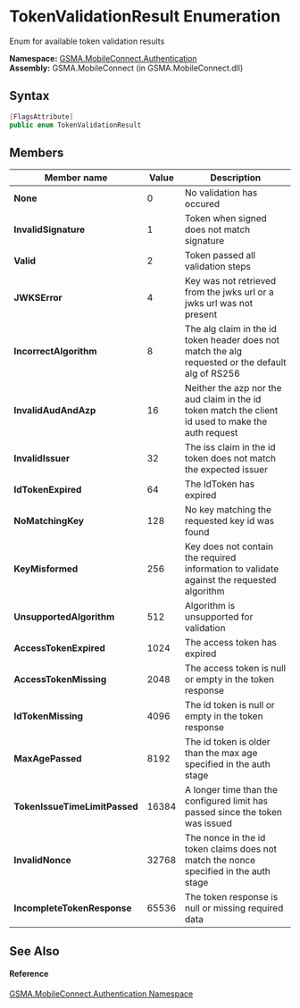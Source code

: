 TokenValidationResult Enumeration
=================================
Enum for available token validation results

**Namespace:** [GSMA.MobileConnect.Authentication][1]  
**Assembly:** GSMA.MobileConnect (in GSMA.MobileConnect.dll)

Syntax
------

```csharp
[FlagsAttribute]
public enum TokenValidationResult
```


Members
-------

Member name                   | Value | Description                                                                                         
----------------------------- | ----- | --------------------------------------------------------------------------------------------------- 
**None**                      | 0     | No validation has occured                                                                           
**InvalidSignature**          | 1     | Token when signed does not match signature                                                          
**Valid**                     | 2     | Token passed all validation steps                                                                   
**JWKSError**                 | 4     | Key was not retrieved from the jwks url or a jwks url was not present                               
**IncorrectAlgorithm**        | 8     | The alg claim in the id token header does not match the alg requested or the default alg of RS256   
**InvalidAudAndAzp**          | 16    | Neither the azp nor the aud claim in the id token match the client id used to make the auth request 
**InvalidIssuer**             | 32    | The iss claim in the id token does not match the expected issuer                                    
**IdTokenExpired**            | 64    | The IdToken has expired                                                                             
**NoMatchingKey**             | 128   | No key matching the requested key id was found                                                      
**KeyMisformed**              | 256   | Key does not contain the required information to validate against the requested algorithm           
**UnsupportedAlgorithm**      | 512   | Algorithm is unsupported for validation                                                             
**AccessTokenExpired**        | 1024  | The access token has expired                                                                        
**AccessTokenMissing**        | 2048  | The access token is null or empty in the token response                                             
**IdTokenMissing**            | 4096  | The id token is null or empty in the token response                                                 
**MaxAgePassed**              | 8192  | The id token is older than the max age specified in the auth stage                                  
**TokenIssueTimeLimitPassed** | 16384 | A longer time than the configured limit has passed since the token was issued                       
**InvalidNonce**              | 32768 | The nonce in the id token claims does not match the nonce specified in the auth stage               
**IncompleteTokenResponse**   | 65536 | The token response is null or missing required data                                                 


See Also
--------

#### Reference
[GSMA.MobileConnect.Authentication Namespace][1]  

[1]: ../README.md
[2]: ../../_icons/Help.png